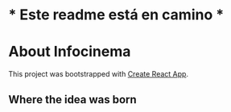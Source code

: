 # * Este readme está en camino *


# About Infocinema

This project was bootstrapped with [Create React App](https://github.com/facebook/create-react-app).


## Where the idea was born
